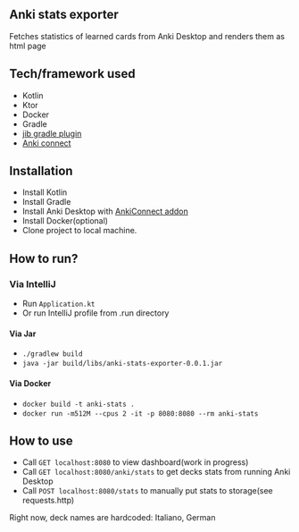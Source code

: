 ## Anki stats exporter
Fetches statistics of learned cards from Anki Desktop and renders them as html page
## Tech/framework used
- Kotlin
- Ktor
- Docker
- Gradle
- [jib gradle plugin](https://github.com/GoogleContainerTools/jib/tree/master/jib-gradle-plugin)
- [Anki connect](https://github.com/FooSoft/anki-connect)  

## Installation
- Install Kotlin
- Install Gradle
- Install Anki Desktop with [AnkiConnect addon](https://ankiweb.net/shared/info/2055492159)
- Install Docker(optional)
- Clone project to local machine.
## How to run?
### Via IntelliJ
* Run `Application.kt`
* Or run IntelliJ profile from .run directory
#### Via Jar
* `./gradlew build`
* `java -jar build/libs/anki-stats-exporter-0.0.1.jar`
#### Via Docker
* `docker build -t anki-stats .`
* `docker run -m512M --cpus 2 -it -p 8080:8080 --rm anki-stats`
## How to use
* Call `GET localhost:8080` to view dashboard(work in progress)
* Call `GET localhost:8080/anki/stats` to get decks stats from running Anki Desktop
* Call `POST localhost:8080/stats` to manually put stats to storage(see requests.http)

Right now, deck names are hardcoded: Italiano, German
